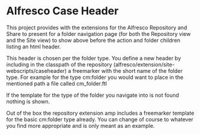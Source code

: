 # Alfresco Case Header

This project provides with the extensions for the Alfresco Repository and Share to present for a folder navigation page (for both the Repository view and the Site view) to show above before the action and folder children listing an html header.

This header is chosen per the folder type. You define a new header by including in the classpath of the repository  (alfresco/extension/site-webscripts/caseheader) a freemarker with the short name of the folder type. For example for the type cm:folder you would want to place in the mentioned path a file called cm_folder.ftl 

If the template for the type of the folder you navigate into is not found nothing is shown.

Out of the box the repository extension amp includes a freemarker template for the basic cm:folder type already.  You can change of course to whatever you find more appropriate and is only meant as an example.

